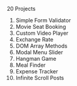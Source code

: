 20 Projects

1. Simple Form Validator
2. Movie Seat Booking
3. Custom Video Player
4. Exchange Rate
5. DOM Array Methods
6. Modal Menu Slider
7. Hangman Game
8. Meal Finder
9. Expense Tracker
10. Infinite Scroll Posts